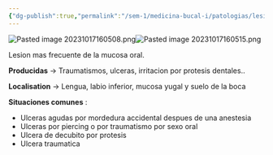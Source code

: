 ```yaml
---
{"dg-publish":true,"permalink":"/sem-1/medicina-bucal-i/patologias/lesiones/lesiones-traumaticas/ulceraciones-traumaticas/"}
---
```



![Pasted image 20231017160508.png](/img/user/Sem-1/Medicina%20Bucal%20I/Medias/Pasted%20image%2020231017160508.png)![Pasted image 20231017160515.png](/img/user/Sem-1/Medicina%20Bucal%20I/Medias/Pasted%20image%2020231017160515.png)

Lesion mas frecuente de la mucosa oral.

**Producidas** → Traumatismos, ulceras, irritacion por protesis dentales..

**Localisation** → Lengua, labio inferior, mucosa yugal y suelo de la boca 

**Situaciones comunes** :
- Ulceras agudas por mordedura accidental despues de una anestesia
- Ulceras por piercing o por traumatismo por sexo oral
- Ulcera de decubito por protesis
- Ulcera traumatica
